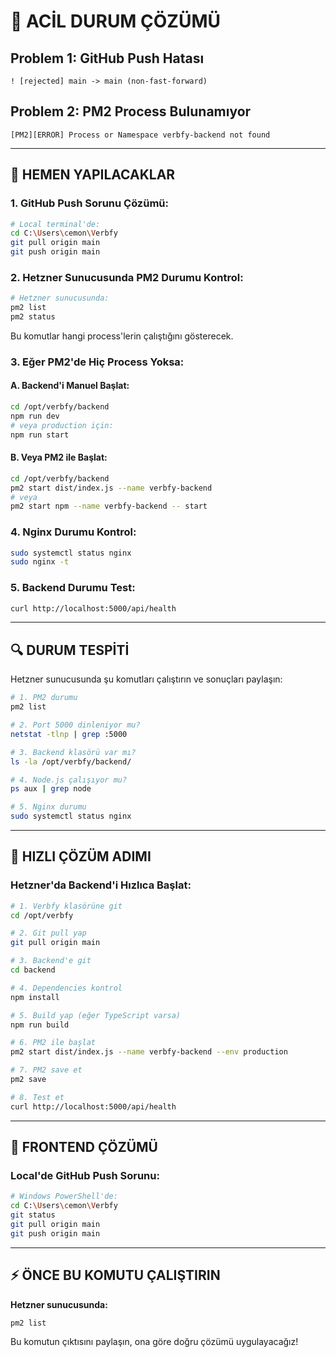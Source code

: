 # 🚨 ACİL DURUM ÇÖZÜMÜ

## Problem 1: GitHub Push Hatası
```
! [rejected] main -> main (non-fast-forward)
```

## Problem 2: PM2 Process Bulunamıyor
```
[PM2][ERROR] Process or Namespace verbfy-backend not found
```

---

## 🔧 HEMEN YAPILACAKLAR

### **1. GitHub Push Sorunu Çözümü:**

```bash
# Local terminal'de:
cd C:\Users\cemon\Verbfy
git pull origin main
git push origin main
```

### **2. Hetzner Sunucusunda PM2 Durumu Kontrol:**

```bash
# Hetzner sunucusunda:
pm2 list
pm2 status
```

Bu komutlar hangi process'lerin çalıştığını gösterecek.

### **3. Eğer PM2'de Hiç Process Yoksa:**

#### **A. Backend'i Manuel Başlat:**
```bash
cd /opt/verbfy/backend
npm run dev
# veya production için:
npm run start
```

#### **B. Veya PM2 ile Başlat:**
```bash
cd /opt/verbfy/backend
pm2 start dist/index.js --name verbfy-backend
# veya
pm2 start npm --name verbfy-backend -- start
```

### **4. Nginx Durumu Kontrol:**
```bash
sudo systemctl status nginx
sudo nginx -t
```

### **5. Backend Durumu Test:**
```bash
curl http://localhost:5000/api/health
```

---

## 🔍 DURUM TESPİTİ

Hetzner sunucusunda şu komutları çalıştırın ve sonuçları paylaşın:

```bash
# 1. PM2 durumu
pm2 list

# 2. Port 5000 dinleniyor mu?
netstat -tlnp | grep :5000

# 3. Backend klasörü var mı?
ls -la /opt/verbfy/backend/

# 4. Node.js çalışıyor mu?
ps aux | grep node

# 5. Nginx durumu
sudo systemctl status nginx
```

---

## 🚀 HIZLI ÇÖZÜM ADIMI

### **Hetzner'da Backend'i Hızlıca Başlat:**

```bash
# 1. Verbfy klasörüne git
cd /opt/verbfy

# 2. Git pull yap
git pull origin main

# 3. Backend'e git
cd backend

# 4. Dependencies kontrol
npm install

# 5. Build yap (eğer TypeScript varsa)
npm run build

# 6. PM2 ile başlat
pm2 start dist/index.js --name verbfy-backend --env production

# 7. PM2 save et
pm2 save

# 8. Test et
curl http://localhost:5000/api/health
```

---

## 📱 FRONTEND ÇÖZÜMÜ

### **Local'de GitHub Push Sorunu:**

```bash
# Windows PowerShell'de:
cd C:\Users\cemon\Verbfy
git status
git pull origin main
git push origin main
```

---

## ⚡ ÖNCE BU KOMUTU ÇALIŞTIRIN

**Hetzner sunucusunda:**
```bash
pm2 list
```

Bu komutun çıktısını paylaşın, ona göre doğru çözümü uygulayacağız!
